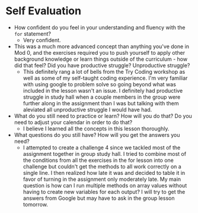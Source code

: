 # Self Evaluation

- How confident do you feel in your understanding and fluency with the `for` statement?
    - Very confident.
- This was a much more advanced concept than anything you've done in Mod 0, and the exercises required you to push yourself to apply other background knowledge or learn things outside of the curriculum - how did that feel? Did you have productive struggle? Unproductive struggle?
    - This definitely rang a lot of bells from the Try Coding workshop as well as some of my self-taught coding experience. I'm very familiar with using google to problem solve so going beyond what was included in the lesson wasn't an issue. I definitely had productive struggle in study hall when a couple members in the group were further along in the assignment than I was but talking with them aleviated all unproductive struggle I would have had.
- What do you still need to practice or learn? How will you do that? Do you need to adjust your calendar in order to do that?
    - I believe I learned all the concepts in this lesson thoroughly.
- What questions do you still have? How will you get the answers you need?
    - I attempted to create a challenge 4 since we tackled most of the assignment together in group study hall. I tried to combine most of the conditions from all the exercises in the for lesson into one challenge but couldn't get the methods to all work correctly on a single line. I then realized how late it was and decided to table it in favor of turning in the assignment only moderately late. My main question is how can I run multiple methods on array values without having to create new variables for each output? I will try to get the answers from Google but may have to ask in the group lesson tomorrow.